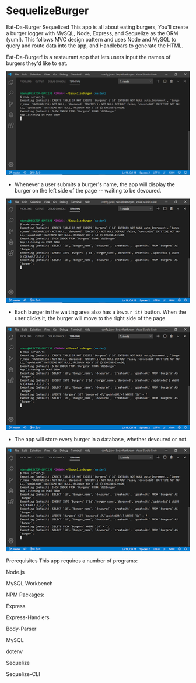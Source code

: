 # SequelizeBurger

Eat-Da-Burger Sequelized
This app is all about eating burgers, You'll create a burger logger with MySQL, Node, Express, and Sequelize as the ORM (yum!). This follows MVC design pattern and uses Node and MySQL to query and route data into the app, and Handlebars to generate the HTML.

Eat-Da-Burger! is a restaurant app that lets users input the names of burgers they'd like to eat.

![](public/img/start.png)


* Whenever a user submits a burger's name, the app will display the burger on the left side of the page -- waiting to be devoured.

![](public/img/addburger.png)


* Each burger in the waiting area also has a `Devour it!` button. When the user clicks it, the burger will move to the right side of the page.

![](public/img/devour.png)

* The app will store every burger in a database, whether devoured or not.

![](public/img/delete.png)


Prerequisites
This app requires a number of programs:

Node.js

MySQL Workbench

NPM Packages:

Express

Express-Handlers

Body-Parser

MySQL

dotenv


Sequelize

Sequelize-CLI
